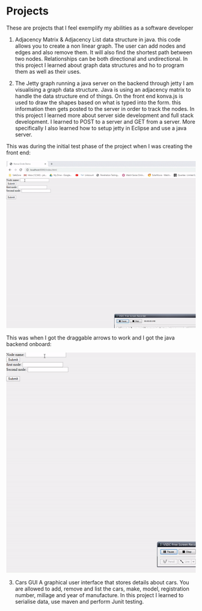 # Projects
These are projects that I feel exemplify my abilities as a software developer

1. Adjacency Matrix & Adjacency List data structure in java.
this code allows you to create a non linear graph. The user can add nodes and edges and also remove them. It will also find the shortest path between two nodes.
Relationships can be both directional and undirectional.
In this project I learned about graph data structures and ho to program them as well as their uses.

2. The Jetty graph
running a java server on the backend through jetty I am visualising a graph data structure.
Java is using an adjacency matrix to handle the data structure end of things. On the front end
konva.js is used to draw the shapes based on what is typed into the form. this information
then gets posted to the server in order to track the nodes.
In this project I learned more about server side development and full stack development.
I learned to POST to a server and GET from a server. More specifically I also learned how to
setup jetty in Eclipse and use a java server.

This was during the initial test phase of the project when I was creating the front end:



![Alt Text](https://github.com/C0rmander/Projects/blob/master/jettygraph/ezgif.com-gif-maker%20(2).gif)



This was when I got the draggable arrows to work and I got the java backend onboard:



![Alt Text](https://github.com/C0rmander/Projects/blob/master/jettygraph/ezgif.com-gif-maker%20(1).gif)





3. Cars GUI
A graphical user interface that stores details about cars.
You are allowed to add, remove and list the cars, make, model, registration number, millage and year of manufacture.
In this project I learned to serialise data, use maven and perform Junit testing.

